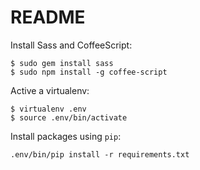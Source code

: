 # README

Install Sass and CoffeeScript:

```
$ sudo gem install sass
$ sudo npm install -g coffee-script
```

Active a virtualenv:

```
$ virtualenv .env
$ source .env/bin/activate
```

Install packages using `pip`:

```
.env/bin/pip install -r requirements.txt
